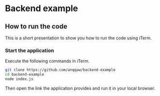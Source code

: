 # Backend example

## How to run the code

This is a short presentation to show you how to run the code using iTerm.

### Start the application

Execute the following commands in iTerm.

```bash
git clone https://github.com/anqqaw/backend-example
cd backend-example
node index.js
```

Then open the link the application provides and run it in your local browser.